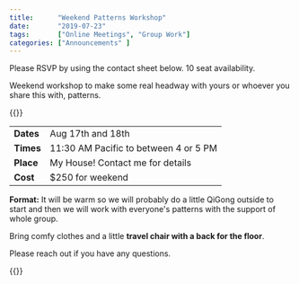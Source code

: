 ```yaml
---
title:      "Weekend Patterns Workshop"
date:       "2019-07-23"
tags:       ["Online Meetings", "Group Work"]
categories: ["Announcements" ]
---
```



Please RSVP by using the contact sheet below. 10 seat availability.

Weekend workshop to make some real headway with yours or whoever you share this
with, patterns.

{{<noheader>}}

|            |                                       |
|------------|---------------------------------------|
| **Dates**  | Aug 17th and 18th                     |
| **Times**  | 11:30 AM Pacific to between 4 or 5 PM |
| **Place**  | My House! Contact me for details      |
| **Cost**   | $250 for weekend                      |

**Format:** It will be warm so we will probably do a little QiGong outside to
start and then we will work with everyone's patterns with the support of whole
group.

Bring comfy clothes and a little **travel chair with a back for the floor**.

Please reach out if you have any questions.

{{<contactform>}}
